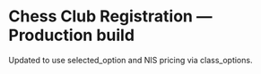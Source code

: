 # Chess Club Registration — Production build

Updated to use selected_option and NIS pricing via class_options.
